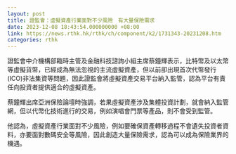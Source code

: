```yaml
---
layout: post
title: 證監會：虛擬資產行業面對不少風險　有大量保險需求
date: 2023-12-08 18:43:54.000000000 +08:00
link: https://news.rthk.hk/rthk/ch/component/k2/1731343-20231208.htm
categories: rthk
---
```


證監會中介機構部臨時主管及金融科技諮詢小組主席蔡鐘輝表示，比特幣及以太幣等虛擬貨幣，已經成為無法忽視的主流虛擬資產，但以前卻出現首次代幣發行(ICO)非法集資等問題，因此證監會將虛擬資產交易平台納入監管，認為平台有責任向投資者提供適合的虛擬資產。

蔡鐘輝出席亞洲保險論壇時強調，若果虛擬資產涉及集體投資計劃，就會納入監管網，但以代幣化技術進行的交易，例如演唱會門票等產品，則不會受到監管。

他認為，虛擬資產行業面對不少風險，例如要確保資產轉移過程不會遺失投資者資料，亦要面對數碼安全等風險，因此創造大量保險需求，認為可以成為保險業界的機遇。
